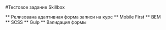 #Тестовое задание Skillbox

** Релизована адаптивная форма записи на курс
** Mobile First
** BEM
** SCSS
** Gulp
** Валидация формы
